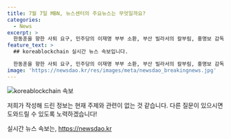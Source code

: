 ```yaml
---
title: 7월 7일 MBN, 뉴스센터의 주요뉴스는 무엇일까요?
categories:
  - News
excerpt: >
  한동훈을 향한 사퇴 요구, 민주당의 이재명 부부 소환, 부산 빌라서의 칼부림, 홍명보 감독의 대표팀 복귀, 그리고 신생아 특례대출의 금액 증가와 관련된 경고까지. 다양한 이슈가 요약된 기사를 만들었습니다. 이슈의 다양성과 강한 호기심 유발을 통해 독자들의 관심을 끌 수 있을 것입니다.
feature_text: >
  ## koreablockchain 실시간 뉴스 속보입니다.

  한동훈을 향한 사퇴 요구, 민주당의 이재명 부부 소환, 부산 빌라서의 칼부림, 홍명보 감독의 대표팀 복귀, 그리고 신생아 특례대출의 금액 증가와 관련된 경고까지. 다양한 이슈가 요약된 기사를 만들었습니다. 이슈의 다양성과 강한 호기심 유발을 통해 독자들의 관심을 끌 수 있을 것입니다.
image: 'https://newsdao.kr/res/images/meta/newsdao_breakingnews.jpg'
---
```


<p><img src="https://newsdao.kr/res/images/meta/newsdao_breakingnews.jpg" alt="koreablockchain 속보" /></p>

<p>저희가 작성해 드린 정보는 현재 주제와 관련이 없는 것 같습니다. 다른 질문이 있으시면 도와드릴 수 있도록 노력하겠습니다!</p>
실시간 뉴스 속보는, <a href="https://newsdao.kr" rel="dofollow">https://newsdao.kr</a>


